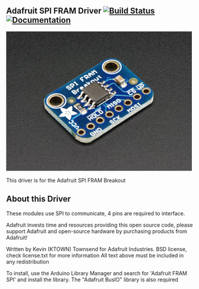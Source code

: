 ## Adafruit SPI FRAM Driver [![Build Status](https://github.com/adafruit/Adafruit_FRAM_SPI/workflows/Arduino%20Library%20CI/badge.svg)](https://github.com/adafruit/Adafruit_FRAM_SPI/actions)[![Documentation](https://github.com/adafruit/ci-arduino/blob/master/assets/doxygen_badge.svg)](http://adafruit.github.io/Adafruit_FRAM_SPI/html/index.html)

<a href="http://www.adafruit.com/products/1897"><img src="assets/board.jpg?raw=true" width="500px"></a>

This driver is for the Adafruit SPI FRAM Breakout

## About this Driver ##

These modules use SPI to communicate, 4 pins are required to interface.

Adafruit invests time and resources providing this open source code, 
please support Adafruit and open-source hardware by purchasing 
products from Adafruit!

Written by Kevin (KTOWN) Townsend for Adafruit Industries.
BSD license, check license.txt for more information
All text above must be included in any redistribution

To install, use the Arduino Library Manager and search for 'Adafruit FRAM SPI' and install the library. The "Adafruit BusIO" library is also required
